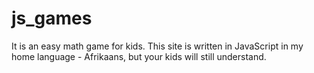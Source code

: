 # js_games
It is an easy math game for kids.
This site is written in JavaScript in my home language - Afrikaans, but your kids will still understand.
